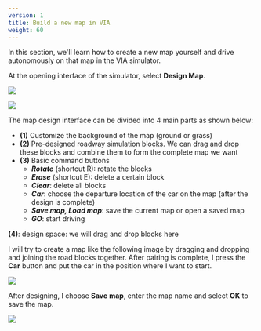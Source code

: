 ```yaml
---
version: 1
title: Build a new map in VIA
weight: 60
---
```


In this section, we'll learn how to create a new map yourself and drive autonomously on that map in the VIA simulator.

At the opening interface of the simulator, select **Design Map**.

![](uBV7NcQ.png)

![](DhToNKd.png)

The map design interface can be divided into 4 main parts as shown below:

- **(1)** Customize the background of the map (ground or grass)
- **(2)** Pre-designed roadway simulation blocks. We can drag and drop these blocks and combine them to form the complete map we want
- **(3)** Basic command buttons
    - ***Rotate*** (shortcut R): rotate the blocks
    - ***Erase*** (shortcut E): delete a certain block
    - ***Clear***: delete all blocks
    - ***Car***: choose the departure location of the car on the map (after the design is complete)
    - ***Save map, Load map***: save the current map or open a saved map
    - ***GO***: start driving

**(4)**: design space: we will drag and drop blocks here

I will try to create a map like the following image by dragging and dropping and joining the road blocks together. After pairing is complete, I press the **Car** button and put the car in the position where I want to start.

![](rQUs05m.png)

After designing, I choose **Save map**, enter the map name and select **OK** to save the map.

![](kPTX6KW.png) 
